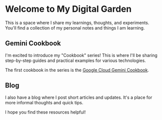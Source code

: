 # Welcome to My Digital Garden

This is a space where I share my learnings, thoughts, and experiments. You'll
find a collection of my personal notes and things I am learning.

## Gemini Cookbook

I'm excited to introduce my "Cookbook" series! This is where I'll be sharing
step-by-step guides and practical examples for various technologies.

The first cookbook in the series is the
[Google Cloud Gemini Cookbook](./google-cloud-gemini-cookbook/index.md).

## Blog

I also have a blog where I post short articles and updates. It's a place for
more informal thoughts and quick tips.

I hope you find these resources helpful!
